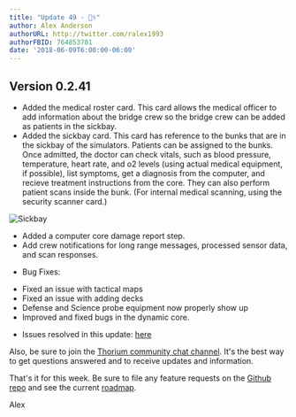 ```yaml
---
title: "Update 49 - 👨‍⚕️"
author: Alex Anderson
authorURL: http://twitter.com/ralex1993
authorFBID: 764853781
date: '2018-06-09T6:00:00-06:00'
---
```


## Version 0.2.41

- Added the medical roster card. This card allows the medical officer to add
  information about the bridge crew so the bridge crew can be added as patients
  in the sickbay.
- Added the sickbay card. This card has reference to the bunks that are in the
  sickbay of the simulators. Patients can be assigned to the bunks. Once
  admitted, the doctor can check vitals, such as blood pressure, temperature,
  heart rate, and o2 levels (using actual medical equipment, if possible), list
  symptoms, get a diagnosis from the computer, and recieve treatment
  instructions from the core. They can also perform patient scans inside the
  bunk. (For internal medical scanning, using the security scanner card.)

![Sickbay](/posts/sickbay.jpg)

- Added a computer core damage report step.
- Add crew notifications for long range messages, processed sensor data, and
  scan responses.

* Bug Fixes:

- Fixed an issue with tactical maps
- Fixed an issue with adding decks
- Defense and Science probe equipment now properly show up
- Improved and fixed bugs in the dynamic core.

* Issues resolved in this update:
  [here](https://github.com/Thorium-Sim/thorium/issues?utf8=✓&q=is%3Aissue+is%3Aclosed+closed%3A2018-06-03..2018-06-09)

Also, be sure to join the
[Thorium community chat channel](https://discord.gg/UvxTQZz). It's the best way
to get questions answered and to receive updates and information.

That's it for this week. Be sure to file any feature requests on the
[Github repo](https://github.com/Thorium-Sim/thorium/issues) and see the current
[roadmap](https://github.com/Thorium-Sim/thorium/projects/2).

Alex
